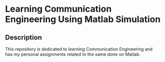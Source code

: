 # Learning Communication Engineering Using Matlab Simulation

## Description

This repository is dedicated to learning Communication Engineering and has my personal assignments related to the same done on Matlab.

